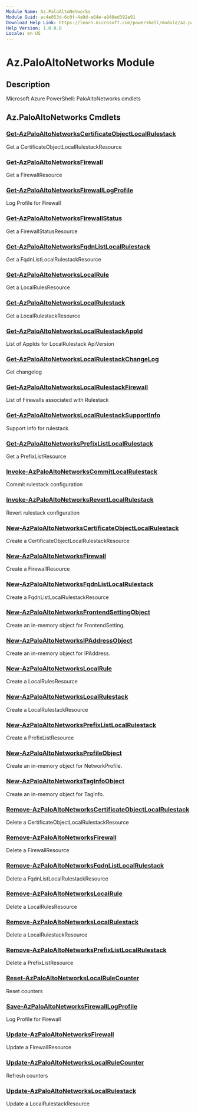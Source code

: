 ```yaml
---
Module Name: Az.PaloAltoNetworks
Module Guid: ac4e853d-6c0f-4a9d-a64e-a848ed392e91
Download Help Link: https://learn.microsoft.com/powershell/module/az.paloaltonetworks
Help Version: 1.0.0.0
Locale: en-US
---
```


# Az.PaloAltoNetworks Module
## Description
Microsoft Azure PowerShell: PaloAltoNetworks cmdlets

## Az.PaloAltoNetworks Cmdlets
### [Get-AzPaloAltoNetworksCertificateObjectLocalRulestack](Get-AzPaloAltoNetworksCertificateObjectLocalRulestack.md)
Get a CertificateObjectLocalRulestackResource

### [Get-AzPaloAltoNetworksFirewall](Get-AzPaloAltoNetworksFirewall.md)
Get a FirewallResource

### [Get-AzPaloAltoNetworksFirewallLogProfile](Get-AzPaloAltoNetworksFirewallLogProfile.md)
Log Profile for Firewall

### [Get-AzPaloAltoNetworksFirewallStatus](Get-AzPaloAltoNetworksFirewallStatus.md)
Get a FirewallStatusResource

### [Get-AzPaloAltoNetworksFqdnListLocalRulestack](Get-AzPaloAltoNetworksFqdnListLocalRulestack.md)
Get a FqdnListLocalRulestackResource

### [Get-AzPaloAltoNetworksLocalRule](Get-AzPaloAltoNetworksLocalRule.md)
Get a LocalRulesResource

### [Get-AzPaloAltoNetworksLocalRulestack](Get-AzPaloAltoNetworksLocalRulestack.md)
Get a LocalRulestackResource

### [Get-AzPaloAltoNetworksLocalRulestackAppId](Get-AzPaloAltoNetworksLocalRulestackAppId.md)
List of AppIds for LocalRulestack ApiVersion

### [Get-AzPaloAltoNetworksLocalRulestackChangeLog](Get-AzPaloAltoNetworksLocalRulestackChangeLog.md)
Get changelog

### [Get-AzPaloAltoNetworksLocalRulestackFirewall](Get-AzPaloAltoNetworksLocalRulestackFirewall.md)
List of Firewalls associated with Rulestack

### [Get-AzPaloAltoNetworksLocalRulestackSupportInfo](Get-AzPaloAltoNetworksLocalRulestackSupportInfo.md)
Support info for rulestack.

### [Get-AzPaloAltoNetworksPrefixListLocalRulestack](Get-AzPaloAltoNetworksPrefixListLocalRulestack.md)
Get a PrefixListResource

### [Invoke-AzPaloAltoNetworksCommitLocalRulestack](Invoke-AzPaloAltoNetworksCommitLocalRulestack.md)
Commit rulestack configuration

### [Invoke-AzPaloAltoNetworksRevertLocalRulestack](Invoke-AzPaloAltoNetworksRevertLocalRulestack.md)
Revert rulestack configuration

### [New-AzPaloAltoNetworksCertificateObjectLocalRulestack](New-AzPaloAltoNetworksCertificateObjectLocalRulestack.md)
Create a CertificateObjectLocalRulestackResource

### [New-AzPaloAltoNetworksFirewall](New-AzPaloAltoNetworksFirewall.md)
Create a FirewallResource

### [New-AzPaloAltoNetworksFqdnListLocalRulestack](New-AzPaloAltoNetworksFqdnListLocalRulestack.md)
Create a FqdnListLocalRulestackResource

### [New-AzPaloAltoNetworksFrontendSettingObject](New-AzPaloAltoNetworksFrontendSettingObject.md)
Create an in-memory object for FrontendSetting.

### [New-AzPaloAltoNetworksIPAddressObject](New-AzPaloAltoNetworksIPAddressObject.md)
Create an in-memory object for IPAddress.

### [New-AzPaloAltoNetworksLocalRule](New-AzPaloAltoNetworksLocalRule.md)
Create a LocalRulesResource

### [New-AzPaloAltoNetworksLocalRulestack](New-AzPaloAltoNetworksLocalRulestack.md)
Create a LocalRulestackResource

### [New-AzPaloAltoNetworksPrefixListLocalRulestack](New-AzPaloAltoNetworksPrefixListLocalRulestack.md)
Create a PrefixListResource

### [New-AzPaloAltoNetworksProfileObject](New-AzPaloAltoNetworksProfileObject.md)
Create an in-memory object for NetworkProfile.

### [New-AzPaloAltoNetworksTagInfoObject](New-AzPaloAltoNetworksTagInfoObject.md)
Create an in-memory object for TagInfo.

### [Remove-AzPaloAltoNetworksCertificateObjectLocalRulestack](Remove-AzPaloAltoNetworksCertificateObjectLocalRulestack.md)
Delete a CertificateObjectLocalRulestackResource

### [Remove-AzPaloAltoNetworksFirewall](Remove-AzPaloAltoNetworksFirewall.md)
Delete a FirewallResource

### [Remove-AzPaloAltoNetworksFqdnListLocalRulestack](Remove-AzPaloAltoNetworksFqdnListLocalRulestack.md)
Delete a FqdnListLocalRulestackResource

### [Remove-AzPaloAltoNetworksLocalRule](Remove-AzPaloAltoNetworksLocalRule.md)
Delete a LocalRulesResource

### [Remove-AzPaloAltoNetworksLocalRulestack](Remove-AzPaloAltoNetworksLocalRulestack.md)
Delete a LocalRulestackResource

### [Remove-AzPaloAltoNetworksPrefixListLocalRulestack](Remove-AzPaloAltoNetworksPrefixListLocalRulestack.md)
Delete a PrefixListResource

### [Reset-AzPaloAltoNetworksLocalRuleCounter](Reset-AzPaloAltoNetworksLocalRuleCounter.md)
Reset counters

### [Save-AzPaloAltoNetworksFirewallLogProfile](Save-AzPaloAltoNetworksFirewallLogProfile.md)
Log Profile for Firewall

### [Update-AzPaloAltoNetworksFirewall](Update-AzPaloAltoNetworksFirewall.md)
Update a FirewallResource

### [Update-AzPaloAltoNetworksLocalRuleCounter](Update-AzPaloAltoNetworksLocalRuleCounter.md)
Refresh counters

### [Update-AzPaloAltoNetworksLocalRulestack](Update-AzPaloAltoNetworksLocalRulestack.md)
Update a LocalRulestackResource

